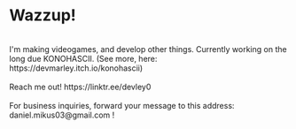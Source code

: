 <h1>Wazzup!</h1>
 <br>
 I'm making videogames, and develop other things.
 Currently working on the long due KONOHASCII. (See more, here: https://devmarley.itch.io/konohascii)
<br>
<br>
Reach me out! https://linktr.ee/devley0<br>

<br>
For business inquiries, forward your message to this address: daniel.mikus03@gmail.com !
